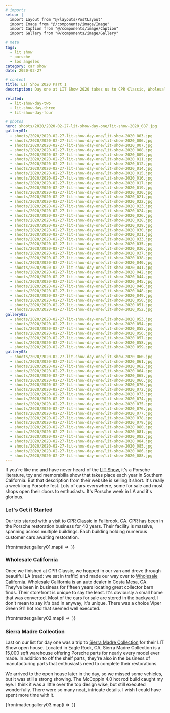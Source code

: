 ```yaml
---
# imports
setup: |
  import Layout from "@/layouts/PostLayout"
  import Image from "@/components/image/Image"
  import Caption from "@/components/image/Caption"
  import Gallery from "@/components/image/Gallery"

# meta
tags:
  - lit show
  - porsche
  - los angeles
category: car show
date: 2020-02-27

# content
title: LIT Show 2020 Part 1
description: Day one at LIT Show 2020 takes us to CPR Classic, Wholesale California and the Sierra Madre Collection open house.

related:
  - lit-show-day-two
  - lit-show-day-three
  - lit-show-day-four

# photos
hero: shoots/2020/2020-02-27-lit-show-day-one/lit-show-2020_087.jpg
gallery01:
  - shoots/2020/2020-02-27-lit-show-day-one/lit-show-2020_003.jpg
  - shoots/2020/2020-02-27-lit-show-day-one/lit-show-2020_006.jpg
  - shoots/2020/2020-02-27-lit-show-day-one/lit-show-2020_007.jpg
  - shoots/2020/2020-02-27-lit-show-day-one/lit-show-2020_008.jpg
  - shoots/2020/2020-02-27-lit-show-day-one/lit-show-2020_009.jpg
  - shoots/2020/2020-02-27-lit-show-day-one/lit-show-2020_011.jpg
  - shoots/2020/2020-02-27-lit-show-day-one/lit-show-2020_012.jpg
  - shoots/2020/2020-02-27-lit-show-day-one/lit-show-2020_014.jpg
  - shoots/2020/2020-02-27-lit-show-day-one/lit-show-2020_015.jpg
  - shoots/2020/2020-02-27-lit-show-day-one/lit-show-2020_016.jpg
  - shoots/2020/2020-02-27-lit-show-day-one/lit-show-2020_017.jpg
  - shoots/2020/2020-02-27-lit-show-day-one/lit-show-2020_019.jpg
  - shoots/2020/2020-02-27-lit-show-day-one/lit-show-2020_020.jpg
  - shoots/2020/2020-02-27-lit-show-day-one/lit-show-2020_021.jpg
  - shoots/2020/2020-02-27-lit-show-day-one/lit-show-2020_022.jpg
  - shoots/2020/2020-02-27-lit-show-day-one/lit-show-2020_023.jpg
  - shoots/2020/2020-02-27-lit-show-day-one/lit-show-2020_024.jpg
  - shoots/2020/2020-02-27-lit-show-day-one/lit-show-2020_026.jpg
  - shoots/2020/2020-02-27-lit-show-day-one/lit-show-2020_028.jpg
  - shoots/2020/2020-02-27-lit-show-day-one/lit-show-2020_029.jpg
  - shoots/2020/2020-02-27-lit-show-day-one/lit-show-2020_030.jpg
  - shoots/2020/2020-02-27-lit-show-day-one/lit-show-2020_031.jpg
  - shoots/2020/2020-02-27-lit-show-day-one/lit-show-2020_033.jpg
  - shoots/2020/2020-02-27-lit-show-day-one/lit-show-2020_035.jpg
  - shoots/2020/2020-02-27-lit-show-day-one/lit-show-2020_036.jpg
  - shoots/2020/2020-02-27-lit-show-day-one/lit-show-2020_037.jpg
  - shoots/2020/2020-02-27-lit-show-day-one/lit-show-2020_038.jpg
  - shoots/2020/2020-02-27-lit-show-day-one/lit-show-2020_040.jpg
  - shoots/2020/2020-02-27-lit-show-day-one/lit-show-2020_041.jpg
  - shoots/2020/2020-02-27-lit-show-day-one/lit-show-2020_042.jpg
  - shoots/2020/2020-02-27-lit-show-day-one/lit-show-2020_044.jpg
  - shoots/2020/2020-02-27-lit-show-day-one/lit-show-2020_045.jpg
  - shoots/2020/2020-02-27-lit-show-day-one/lit-show-2020_046.jpg
  - shoots/2020/2020-02-27-lit-show-day-one/lit-show-2020_048.jpg
  - shoots/2020/2020-02-27-lit-show-day-one/lit-show-2020_049.jpg
  - shoots/2020/2020-02-27-lit-show-day-one/lit-show-2020_050.jpg
  - shoots/2020/2020-02-27-lit-show-day-one/lit-show-2020_051.jpg
  - shoots/2020/2020-02-27-lit-show-day-one/lit-show-2020_052.jpg
gallery02:
  - shoots/2020/2020-02-27-lit-show-day-one/lit-show-2020_053.jpg
  - shoots/2020/2020-02-27-lit-show-day-one/lit-show-2020_054.jpg
  - shoots/2020/2020-02-27-lit-show-day-one/lit-show-2020_055.jpg
  - shoots/2020/2020-02-27-lit-show-day-one/lit-show-2020_056.jpg
  - shoots/2020/2020-02-27-lit-show-day-one/lit-show-2020_057.jpg
  - shoots/2020/2020-02-27-lit-show-day-one/lit-show-2020_058.jpg
  - shoots/2020/2020-02-27-lit-show-day-one/lit-show-2020_059.jpg
gallery03:
  - shoots/2020/2020-02-27-lit-show-day-one/lit-show-2020_060.jpg
  - shoots/2020/2020-02-27-lit-show-day-one/lit-show-2020_061.jpg
  - shoots/2020/2020-02-27-lit-show-day-one/lit-show-2020_062.jpg
  - shoots/2020/2020-02-27-lit-show-day-one/lit-show-2020_064.jpg
  - shoots/2020/2020-02-27-lit-show-day-one/lit-show-2020_065.jpg
  - shoots/2020/2020-02-27-lit-show-day-one/lit-show-2020_066.jpg
  - shoots/2020/2020-02-27-lit-show-day-one/lit-show-2020_070.jpg
  - shoots/2020/2020-02-27-lit-show-day-one/lit-show-2020_072.jpg
  - shoots/2020/2020-02-27-lit-show-day-one/lit-show-2020_073.jpg
  - shoots/2020/2020-02-27-lit-show-day-one/lit-show-2020_074.jpg
  - shoots/2020/2020-02-27-lit-show-day-one/lit-show-2020_075.jpg
  - shoots/2020/2020-02-27-lit-show-day-one/lit-show-2020_076.jpg
  - shoots/2020/2020-02-27-lit-show-day-one/lit-show-2020_077.jpg
  - shoots/2020/2020-02-27-lit-show-day-one/lit-show-2020_078.jpg
  - shoots/2020/2020-02-27-lit-show-day-one/lit-show-2020_079.jpg
  - shoots/2020/2020-02-27-lit-show-day-one/lit-show-2020_080.jpg
  - shoots/2020/2020-02-27-lit-show-day-one/lit-show-2020_081.jpg
  - shoots/2020/2020-02-27-lit-show-day-one/lit-show-2020_082.jpg
  - shoots/2020/2020-02-27-lit-show-day-one/lit-show-2020_084.jpg
  - shoots/2020/2020-02-27-lit-show-day-one/lit-show-2020_085.jpg
  - shoots/2020/2020-02-27-lit-show-day-one/lit-show-2020_086.jpg
  - shoots/2020/2020-02-27-lit-show-day-one/lit-show-2020_088.jpg
---
```


If you're like me and have never heard of the [LIT Show](https://www.lalitandtoyshow.com/), it's a Porsche literature, toy and memorabilia show that takes place each year in Southern California. But that description from their website is selling it short. It's really a week long Porsche fest. Lots of cars everywhere, some for sale and most shops open their doors to enthusiasts. It's Porsche week in LA and it's glorious.
    
### Let's Get it Started
Our trip started with a visit to [CPR Classic](https://www.cprclassic.com/) in Fallbrook, CA. CPR has been in the Porsche restoration business for 40 years. Their facility is massive, spanning across multiple buildings. Each building holding numerous customer cars awaiting restoration.

<div class="gallery">
    {frontmatter.gallery01.map(i =>
        <Gallery file={i}>
            <Image file={i} />
        </Gallery>
    )}
</div>

### Wholesale California
Once we finished at CPR Classic, we hopped in our van and drove through beautiful LA (read: we sat in traffic) and made our way over to [Wholesale California](https://wholesalecalifornia.com/). Wholesale California is an auto dealer in Costa Mesa, CA. They've been in business for fifteen years locating great collector barn finds. Their storefront is unique to say the least. It's obviously a small home that was converted. Most of the cars for sale are stored in the backyard. I don't mean to say it's bad in anyway, it's unique. There was a choice Viper Green 911 hot rod that seemed well executed.

<div class="gallery">
    {frontmatter.gallery02.map(i =>
        <Gallery file={i}>
            <Image file={i} />
        </Gallery>
    )}
</div>

### Sierra Madre Collection
Last on our list for day one was a trip to [Sierra Madre Collection](https://sierramadrecollection.com/) for their LIT Show open house. Located in Eagle Rock, CA, Sierra Madre Collection is a 15,000 sqft warehouse offering Porsche parts for nearly every model ever made. In addition to off the shelf parts, they're also in the business of manufacturing parts that enthusiasts need to complete their restorations.

We arrived to the open house later in the day, so we missed some vehicles, but it was still a strong showing. The McCoppin 4.0 hot rod build caught my eye. I think it was a little over the top design wise, but still executed wonderfully. There were so many neat, intricate details. I wish I could have spent more time with it.

<div class="gallery">
    {frontmatter.gallery03.map(i =>
        <Gallery file={i}>
            <Image file={i} />
        </Gallery>
    )}
</div>